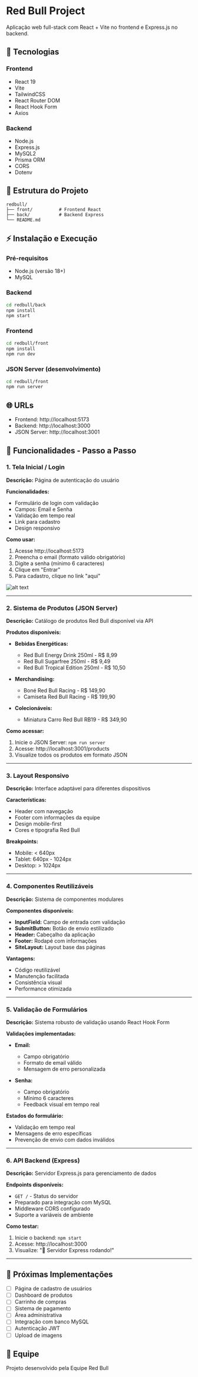 # Red Bull Project

Aplicação web full-stack com React + Vite no frontend e Express.js no backend.

## 🚀 Tecnologias

### Frontend
- React 19
- Vite
- TailwindCSS
- React Router DOM
- React Hook Form
- Axios

### Backend
- Node.js
- Express.js
- MySQL2
- Prisma ORM
- CORS
- Dotenv

## 📁 Estrutura do Projeto

```
redbull/
├── front/          # Frontend React
├── back/           # Backend Express
└── README.md
```

## ⚡ Instalação e Execução

### Pré-requisitos
- Node.js (versão 18+)
- MySQL

### Backend
```bash
cd redbull/back
npm install
npm start
```

### Frontend
```bash
cd redbull/front
npm install
npm run dev
```

### JSON Server (desenvolvimento)
```bash
cd redbull/front
npm run server
```

## 🌐 URLs

- Frontend: http://localhost:5173
- Backend: http://localhost:3000
- JSON Server: http://localhost:3001

## 📱 Funcionalidades - Passo a Passo

### 1. Tela Inicial / Login
**Descrição:** Página de autenticação do usuário

**Funcionalidades:**
- Formulário de login com validação
- Campos: Email e Senha
- Validação em tempo real
- Link para cadastro
- Design responsivo

**Como usar:**
1. Acesse http://localhost:5173
2. Preencha o email (formato válido obrigatório)
3. Digite a senha (mínimo 6 caracteres)
4. Clique em "Entrar"
5. Para cadastro, clique no link "aqui"

![alt text](image.png)

---

### 2. Sistema de Produtos (JSON Server)
**Descrição:** Catálogo de produtos Red Bull disponível via API

**Produtos disponíveis:**
- **Bebidas Energéticas:**
  - Red Bull Energy Drink 250ml - R$ 8,99
  - Red Bull Sugarfree 250ml - R$ 9,49
  - Red Bull Tropical Edition 250ml - R$ 10,50

- **Merchandising:**
  - Boné Red Bull Racing - R$ 149,90
  - Camiseta Red Bull Racing - R$ 199,90

- **Colecionáveis:**
  - Miniatura Carro Red Bull RB19 - R$ 349,90

**Como acessar:**
1. Inicie o JSON Server: `npm run server`
2. Acesse: http://localhost:3001/products
3. Visualize todos os produtos em formato JSON


---

### 3. Layout Responsivo
**Descrição:** Interface adaptável para diferentes dispositivos

**Características:**
- Header com navegação
- Footer com informações da equipe
- Design mobile-first
- Cores e tipografia Red Bull

**Breakpoints:**
- Mobile: < 640px
- Tablet: 640px - 1024px
- Desktop: > 1024px


---

### 4. Componentes Reutilizáveis
**Descrição:** Sistema de componentes modulares

**Componentes disponíveis:**
- **InputField:** Campo de entrada com validação
- **SubmitButton:** Botão de envio estilizado
- **Header:** Cabeçalho da aplicação
- **Footer:** Rodapé com informações
- **SiteLayout:** Layout base das páginas

**Vantagens:**
- Código reutilizável
- Manutenção facilitada
- Consistência visual
- Performance otimizada


---

### 5. Validação de Formulários
**Descrição:** Sistema robusto de validação usando React Hook Form

**Validações implementadas:**
- **Email:**
  - Campo obrigatório
  - Formato de email válido
  - Mensagem de erro personalizada

- **Senha:**
  - Campo obrigatório
  - Mínimo 6 caracteres
  - Feedback visual em tempo real

**Estados do formulário:**
- Validação em tempo real
- Mensagens de erro específicas
- Prevenção de envio com dados inválidos


---

### 6. API Backend (Express)
**Descrição:** Servidor Express.js para gerenciamento de dados

**Endpoints disponíveis:**
- `GET /` - Status do servidor
- Preparado para integração com MySQL
- Middleware CORS configurado
- Suporte a variáveis de ambiente

**Como testar:**
1. Inicie o backend: `npm start`
2. Acesse: http://localhost:3000
3. Visualize: "🚀 Servidor Express rodando!"


---

## 🔧 Próximas Implementações

- [ ] Página de cadastro de usuários
- [ ] Dashboard de produtos
- [ ] Carrinho de compras
- [ ] Sistema de pagamento
- [ ] Área administrativa
- [ ] Integração com banco MySQL
- [ ] Autenticação JWT
- [ ] Upload de imagens

## 👥 Equipe

Projeto desenvolvido pela Equipe Red Bull